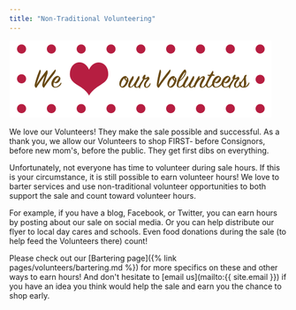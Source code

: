```yaml
---
title: "Non-Traditional Volunteering"
---
```


![](/img/blog/We-love-our-volunters-copy.png)

We love our Volunteers! They make the sale possible and successful. As a thank you, we allow our Volunteers to shop FIRST- before Consignors, before new mom's, before the public. They get first dibs on everything.

Unfortunately, not everyone has time to volunteer during sale hours. If this is your circumstance, it is still possible to earn volunteer hours! We love to barter services and use non-traditional volunteer opportunities to both support the sale and count toward volunteer hours.

For example, if you have a blog, Facebook, or Twitter, you can earn hours by posting about our sale on social media. Or you can help distribute our flyer to local day cares and schools. Even food donations during the sale (to help feed the Volunteers there) count!

Please check out our [Bartering page]({% link pages/volunteers/bartering.md %}) for more specifics on these and other ways to earn hours! And don't hesitate to [email us](mailto:{{ site.email }}) if you have an idea you think would help the sale and earn you the chance to shop early.
